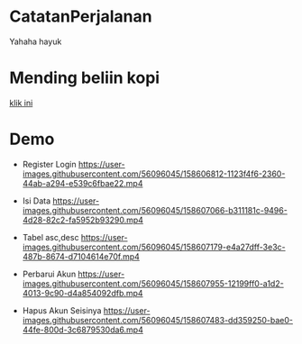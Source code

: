 # CatatanPerjalanan

Yahaha hayuk

# Mending beliin kopi
[klik ini](https://saweria.co/ahmadfariz)

# Demo
- Register Login
https://user-images.githubusercontent.com/56096045/158606812-1123f4f6-2360-44ab-a294-e539c6fbae22.mp4

- Isi Data
https://user-images.githubusercontent.com/56096045/158607066-b311181c-9496-4d28-82c2-fa5952b93290.mp4

- Tabel asc,desc
https://user-images.githubusercontent.com/56096045/158607179-e4a27dff-3e3c-487b-8674-d7104614e70f.mp4

- Perbarui Akun
https://user-images.githubusercontent.com/56096045/158607955-12199ff0-a1d2-4013-9c90-d4a854092dfb.mp4

- Hapus Akun Seisinya
https://user-images.githubusercontent.com/56096045/158607483-dd359250-bae0-44fe-800d-3c6879530da6.mp4